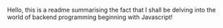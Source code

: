 Hello, this is a readme summarising the fact that I shall be delving into the world of backend programming beginning with Javascript!